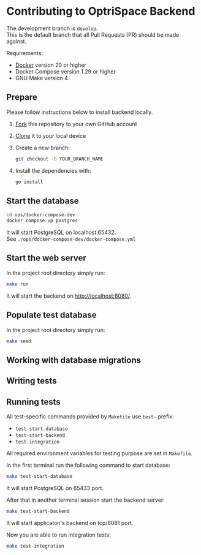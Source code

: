 # Contributing to OptriSpace Backend

The development branch is `develop`.\
This is the default branch that all Pull Requests (PR) should be made against.

Requirements:

* [Docker](https://www.docker.com/products/docker-desktop/) version 20 or higher
* Docker Compose version 1.29 or higher
* GNU Make version 4

## Prepare

Please follow instructions below to install backend locally.

1. [Fork](https://help.github.com/articles/fork-a-repo/)
   this repository to your own GitHub account

2. [Clone](https://help.github.com/articles/cloning-a-repository/)
   it to your local device

3. Create a new branch:

    ```sh
    git checkout -b YOUR_BRANCH_NAME
    ```

4. Install the dependencies with:

    ```sh
    go install
    ```

## Start the database

```sh
cd ops/docker-compose-dev
docker compose up postgres
```

It will start PostgreSQL on localhost:65432.\
See `./ops/docker-compose-dev/docker-compose.yml`

## Start the web server

In the project root directory simply run:

```sh
make run
```

It will start the backend on [http://localhost:8080/](http://localhost:8080/).

## Populate test database

In the project root directory simply run:

```sh
make seed
```

## Working with database migrations

## Writing tests

## Running tests

All test-specific commands provided by `Makefile` use `test-` prefix:

* `test-start-database`
* `test-start-backend`
* `test-integration`

All required environment variables for testing purpose are set in `Makefile`.

In the first terminal run the following command to start database:

```sh
make test-start-database
```

It will start PostgreSQL on 65433 port.

After that in another terminal session start the backend server:

```sh
make test-start-backend
```

It will start applicaton's backend on tcp/8081 port.

Now you are able to run integration tests:

```sh
make test-integration
```
